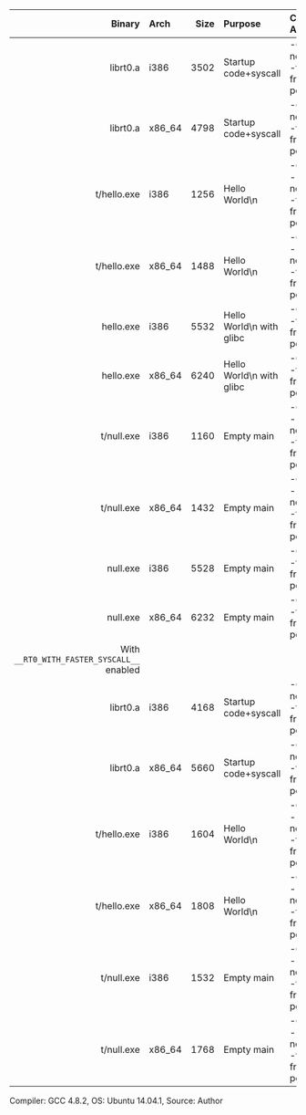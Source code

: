 | Binary      | Arch   | Size | Purpose                  | Compile Args                          |
-------------:|:-------|-----:|:-------------------------|:--------------------------------------|
| librt0.a    | i386   | 3502 | Startup code+syscall     | -Os -nostdlib -fomit-frame-pointer    |
| librt0.a    | x86_64 | 4798 | Startup code+syscall     | -Os -nostdlib -fomit-frame-pointer    |
| t/hello.exe | i386   | 1256 | Hello World\n            | -Os -s -nostdlib -fomit-frame-pointer |
| t/hello.exe | x86_64 | 1488 | Hello World\n            | -Os -s -nostdlib -fomit-frame-pointer |
| hello.exe   | i386   | 5532 | Hello World\n with glibc | -Os -s -fomit-frame-pointer           |
| hello.exe   | x86_64 | 6240 | Hello World\n with glibc | -Os -s -fomit-frame-pointer           |
| t/null.exe  | i386   | 1160 | Empty main               | -Os -s -nostdlib -fomit-frame-pointer |
| t/null.exe  | x86_64 | 1432 | Empty main               | -Os -s -nostdlib -fomit-frame-pointer |
| null.exe    | i386   | 5528 | Empty main               | -Os -s -fomit-frame-pointer           |
| null.exe    | x86_64 | 6232 | Empty main               | -Os -s -fomit-frame-pointer           |
| With `__RT0_WITH_FASTER_SYSCALL__` enabled                                                     |
| librt0.a    | i386   | 4168 | Startup code+syscall     | -Os -nostdlib -fomit-frame-pointer    |
| librt0.a    | x86_64 | 5660 | Startup code+syscall     | -Os -nostdlib -fomit-frame-pointer    |
| t/hello.exe | i386   | 1604 | Hello World\n            | -Os -s -nostdlib -fomit-frame-pointer |
| t/hello.exe | x86_64 | 1808 | Hello World\n            | -Os -s -nostdlib -fomit-frame-pointer |
| t/null.exe  | i386   | 1532 | Empty main               | -Os -s -nostdlib -fomit-frame-pointer |
| t/null.exe  | x86_64 | 1768 | Empty main               | -Os -s -nostdlib -fomit-frame-pointer |

Compiler: GCC 4.8.2, OS: Ubuntu 14.04.1, Source: Author
